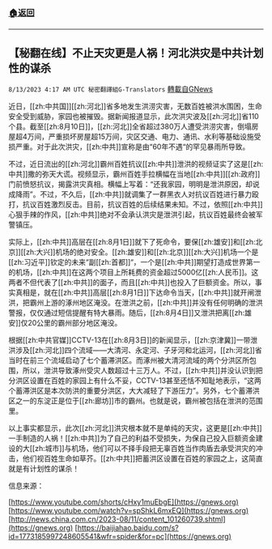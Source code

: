 ###  [:house:返回](README.md)
---


## 【秘翻在线】不止天灾更是人祸！河北洪灾是中共计划性的谋杀
`8/13/2023 4:17 AM UTC 秘密翻譯組G-Translators` [轉載自GNews](https://gnews.org/articles/1549056)

         

近日，[[zh:中共国]][[zh:河北]]省多地发生洪涝灾害，无数百姓被洪水围困，生命安全受到威胁，家园也被摧毁。据新闻报道显示，此次洪灾波及[[zh:河北]]省110个县。截至[[zh:8月10日]]，[[zh:河北]]全省超过380万人遭受洪涝灾害，倒塌房屋超4万间，严重损坏房屋超15万间，灾区交通、电力、通讯、水利等基础设施受损严重。对于此次洪灾，[[zh:中共]]宣称是由“60年不遇“的罕见暴雨所导致。

不过，近日流出的[[zh:河北]]霸州百姓抗议[[zh:中共]]泄洪的视频证实了这是[[zh:中共]]撒的弥天大谎。视频显示，霸州百姓手拉横幅在当地[[zh:中共]][[zh:政府]]门前愤怒抗议，揭露洪灾真相。横幅上写着：“还我家园，明明是泄洪原因，却说成降雨”。不过，不久后，[[zh:中共]]就调集了一群黑衣人对抗议百姓进行暴力殴打，抗议百姓激烈反击。目前，抗议百姓的后续结果未知。不过，依照[[zh:中共]]心狠手辣的作风，[[zh:中共]]绝对不会承认洪灾是泄洪引起，抗议百姓最终会被军警镇压。

实际上，[[zh:中共]]高层在[[zh:8月1日]]就下了死命令，要保[[zh:雄安]]和[[zh:北京]][[zh:大兴]]机场的绝对安全。[[zh:雄安]]和[[zh:北京]][[zh:大兴]]机场一个是[[zh:习近平]]钦定的未来“副[[zh:首都]]“，一个是[[zh:中共]]期望打造成世界第一的机场，[[zh:中共]]在这两个项目上所耗费的资金超过5000亿[[zh:人民币]]。这两者不但代表了[[zh:中共]]的面子，而且[[zh:中共]]也投入了巨额资金。所以，事实真相是，就在[[zh:中共]]高层[[zh:8月1日]]下达命令当天，[[zh:中共]]就开闸泄洪，把霸州上游的涿州地区淹没。在泄洪之前，[[zh:中共]]并没有任何明确的泄洪警报，仅仅通过短信提醒有特大暴雨。随后，[[zh:8月4日]]又泄洪把离[[zh:雄安]]仅20公里的霸州部分地区淹没。

根据[[zh:中共官媒]]CCTV-13在[[zh:8月3日]]的新闻显示，[[zh:京津冀]]一带泄洪涉及[[zh:河北]]四个流域——大清河、永定河、子牙河和北运河，[[zh:河北]]省当时在前三个流域启动了七个蓄滞洪区。而涿州被大清河流域的两个分洪区所包围，所以，泄洪导致涿州受灾人数超过十三万人。不过，[[zh:中共]]并没认识到把分洪区设置在百姓的家园上有什么不妥，CCTV-13甚至还恬不知耻地表示，“这两个蓄滞洪区是本次防洪的重要分洪区，大大减轻了下游压力”。另外，七个蓄滞洪区之一的东淀正是位于[[zh:廊坊]]市的霸州。也就是说，霸州被包括在泄洪的范围里。

以上事实都显示，此次[[zh:河北]]洪灾根本就不是单纯的天灾，这更是[[zh:中共]]一手制造的人祸！[[zh:中共]]为了自己的利益不受损失，为保自己投入巨额资金建设的大[[zh:城市]]与机场，他们可以不择手段把无辜百姓当作肉盾去承受洪灾的冲击，他们视百姓生命如草芥。[[zh:中共]]把蓄洪区设置在百姓的家园之上，这简直就是有计划性的谋杀！

         

信息来源：

[https://www.youtube.com/shorts/cHxy1muEbgE](https://gnews.org)
[https://www.youtube.com/watch?v=spShkL6mxEQ](https://gnews.org)
[http://news.china.com.cn/2023-08/11/content_101260739.shtml](https://gnews.org)
[https://baijiahao.baidu.com/s?id=1773185997248605541&wfr=spider&for=pc](https://gnews.org)
